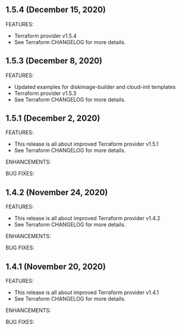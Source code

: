 ## 1.5.4 (December 15, 2020)

FEATURES:

* Terraform provider v1.5.4
* See Terraform CHANGELOG for more details.

## 1.5.3 (December 8, 2020)

FEATURES:

* Updated examples for diskimage-builder and cloud-init templates
* Terraform provider v1.5.3
* See Terraform CHANGELOG for more details.

## 1.5.1 (December 2, 2020)

FEATURES:

* This release is all about improved Terraform provider v1.5.1
* See Terraform CHANGELOG for more details.

ENHANCEMENTS:

BUG FIXES:

## 1.4.2 (November 24, 2020)

FEATURES:

* This release is all about improved Terraform provider v1.4.2
* See Terraform CHANGELOG for more details.

ENHANCEMENTS:

BUG FIXES:

## 1.4.1 (November 20, 2020)

FEATURES:

* This release is all about improved Terraform provider v1.4.1
* See Terraform CHANGELOG for more details.

ENHANCEMENTS:

BUG FIXES:
